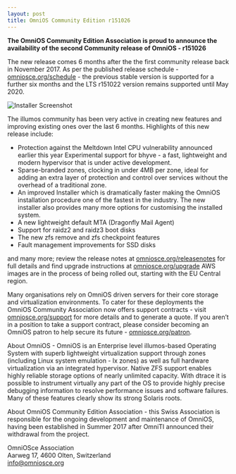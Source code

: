 ```yaml
---
layout: post
title: OmniOS Community Edition r151026
---
```

**The OmniOS Community Edition Association is proud to announce the availability of the second Community release of OmniOS - r151026**

The new release comes 6 months after the the first community release back in November 2017. As per the published release schedule - [omniosce.org/schedule](https://omniosce.org/schedule) - the previous stable version is supported for a further six months and the LTS r151022 version remains supported until May 2020.

![Installer Screenshot](https://omniosce.org/assets/images/install/r26/loader.png?raw=true)

The illumos community has been very active in creating new features and improving existing ones over the last 6 months. Highlights of this new release include:

* Protection against the Meltdown Intel CPU vulnerability announced earlier this year
Experimental support for bhyve - a fast, lightweight and modern hypervisor that is under active development.
* Sparse-branded zones, clocking in under 4MB per zone, ideal for adding an extra layer of protection and control over services without the overhead of a traditional zone.
* An improved Installer which is dramatically faster making the OmniOS installation procedure one of the fastest in the industry. The new installer also provides many more options for customising the installed system.
* A new lightweight default MTA (Dragonfly Mail Agent)
* Support for raidz2 and raidz3 boot disks
* The new zfs remove and zfs checkpoint features
* Fault management improvements for SSD disks

and many more; review the release notes at [omniosce.org/releasenotes](https://omniosce.org/releasenotes) for full details and find upgrade instructions at [omniosce.org/upgrade](https://omniosce.org/upgrade)
AWS images are in the process of being rolled out, starting with the EU Central region.

Many organisations rely on OmniOS driven servers for their core storage and virtualization environments. To cater for these deployments the OmniOS Community Association now offers support contracts - visit [omniosce.org/support](https://omniosce.org/support) for more details and to generate a quote. If you aren’t in a position to take a support contract, please consider becoming an OmniOS patron to help secure its future - [omniosce.org/patron](https://omniosce.org/patron).

About OmniOS - OmniOS is an Enterprise level illumos-based Operating System with superb lightweight virtualization support through zones (including Linux system emulation - lx zones) as well as full hardware virtualization via an integrated hypervisor. Native ZFS support enables highly reliable storage options of nearly unlimited capacity. With dtrace it is possible to instrument virtually any part of the OS to provide highly precise debugging information to resolve performance issues and software failures.  Many of these features clearly show its strong Solaris roots.

About OmniOS Community Edition Association - this Swiss Association is responsible for the ongoing development and maintenance of OmniOS, having been established in Summer 2017 after OmniTI announced their withdrawal from the project.

OmniOSce Association  
Aarweg 17, 4600 Olten, Switzerland  
<info@omniosce.org>



